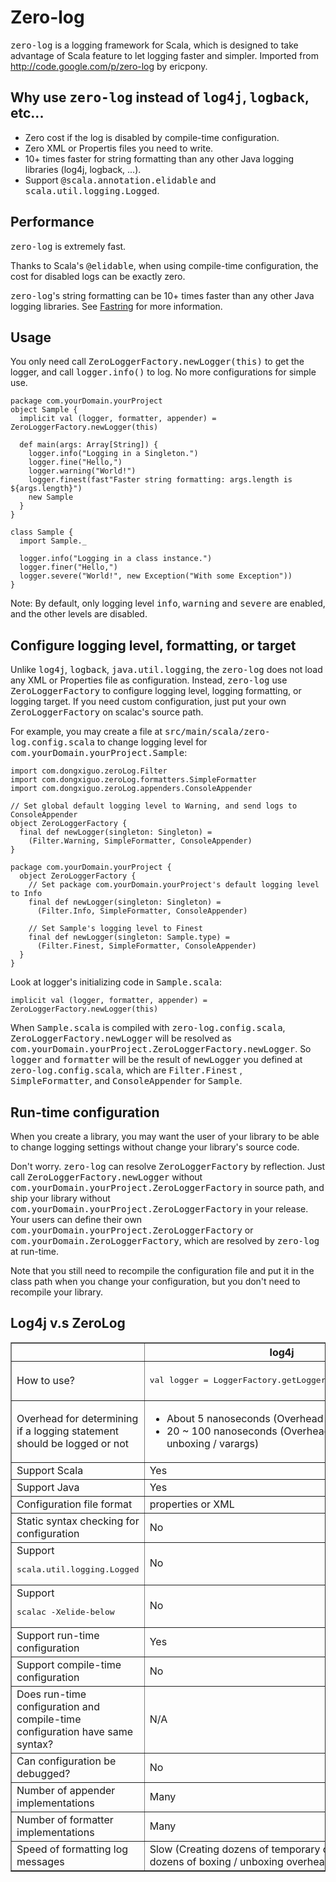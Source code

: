 # Zero-log

<tt>zero-log</tt> is a logging framework for Scala, which is designed to take advantage of Scala feature to let logging faster and simpler. Imported from http://code.google.com/p/zero-log by ericpony.

## <a name="Why_use_zero-log_instead_of_log4j_,_logback_,_etc..."></a>Why use <tt>zero-log</tt> instead of <tt>log4j</tt>, <tt>logback</tt>, etc...[](#Why_use_zero-log_instead_of_log4j_,_logback_,_etc...)

*   Zero cost if the log is disabled by compile-time configuration.
*   Zero XML or Propertis files you need to write.
*   10+ times faster for string formatting than any other Java logging libraries (log4j, logback, ...).
*   Support <tt>@scala.annotation.elidable</tt> and <tt>scala.util.logging.Logged</tt>.

## <a name="Performance"></a>Performance[](#Performance)

<tt>zero-log</tt> is extremely fast. 

Thanks to Scala's <tt>@elidable</tt>, when using compile-time configuration, the cost for disabled logs can be exactly zero. 

<tt>zero-log</tt>'s string formatting can be 10+ times faster than any other Java logging libraries. See [Fastring](https://github.com/Atry/fastring) for more information. 

## <a name="Usage"></a>Usage[](#Usage)

You only need call <tt>ZeroLoggerFactory.newLogger(this)</tt> to get the logger, and call <tt>logger.info()</tt> to log. No more configurations for simple use. 

    package com.yourDomain.yourProject
    object Sample {
      implicit val (logger, formatter, appender) = ZeroLoggerFactory.newLogger(this)
    
      def main(args: Array[String]) {
        logger.info("Logging in a Singleton.")
        logger.fine("Hello,")
        logger.warning("World!")
        logger.finest(fast"Faster string formatting: args.length is ${args.length}")
        new Sample
      }
    }
    
    class Sample {
      import Sample._
    
      logger.info("Logging in a class instance.")
      logger.finer("Hello,")
      logger.severe("World!", new Exception("With some Exception"))
    }

Note: By default, only logging level <tt>info</tt>, <tt>warning</tt> and <tt>severe</tt> are enabled, and the other levels are disabled. 

## <a name="Configure_logging_level,_formatting,_or_target"></a>Configure logging level, formatting, or target[](#Configure_logging_level,_formatting,_or_target)

Unlike <tt>log4j</tt>, <tt>logback</tt>, <tt>java.util.logging</tt>, the <tt>zero-log</tt> does not load any XML or Properties file as configuration. Instead, <tt>zero-log</tt> use <tt>ZeroLoggerFactory</tt> to configure logging level, logging formatting, or logging target. If you need custom configuration, just put your own <tt>ZeroLoggerFactory</tt> on scalac's source path. 

For example, you may create a file at <tt>src/main/scala/zero-log.config.scala</tt> to change logging level for <tt>com.yourDomain.yourProject.Sample</tt>: 

    import com.dongxiguo.zeroLog.Filter
    import com.dongxiguo.zeroLog.formatters.SimpleFormatter
    import com.dongxiguo.zeroLog.appenders.ConsoleAppender
    
    // Set global default logging level to Warning, and send logs to ConsoleAppender
    object ZeroLoggerFactory {
      final def newLogger(singleton: Singleton) =
        (Filter.Warning, SimpleFormatter, ConsoleAppender)
    }
    
    package com.yourDomain.yourProject {
      object ZeroLoggerFactory {
        // Set package com.yourDomain.yourProject's default logging level to Info
        final def newLogger(singleton: Singleton) =
          (Filter.Info, SimpleFormatter, ConsoleAppender)
    
        // Set Sample's logging level to Finest
        final def newLogger(singleton: Sample.type) =
          (Filter.Finest, SimpleFormatter, ConsoleAppender)
      }
    }

Look at logger's initializing code in <tt>Sample.scala</tt>: 

    implicit val (logger, formatter, appender) = ZeroLoggerFactory.newLogger(this)

When <tt>Sample.scala</tt> is compiled with <tt>zero-log.config.scala</tt>, <tt>ZeroLoggerFactory.newLogger</tt> will be resolved as <tt>com.yourDomain.yourProject.ZeroLoggerFactory.newLogger</tt>. So <tt>logger</tt> and <tt>formatter</tt> will be the result of <tt>newLogger</tt> you defined at <tt>zero-log.config.scala</tt>, which are <tt>Filter.Finest</tt> , <tt>SimpleFormatter</tt>, and <tt>ConsoleAppender</tt> for <tt>Sample</tt>. 

## Run-time configuration

When you create a library, you may want the user of your library to be able to change logging settings without change your library's source code. 

Don't worry. <tt>zero-log</tt> can resolve <tt>ZeroLoggerFactory</tt> by reflection. Just call <tt>ZeroLoggerFactory.newLogger</tt> without <tt>com.yourDomain.yourProject.ZeroLoggerFactory</tt> in source path, and ship your library without <tt>com.yourDomain.yourProject.ZeroLoggerFactory</tt> in your release. Your users can define their own <tt>com.yourDomain.yourProject.ZeroLoggerFactory</tt> or <tt>com.yourDomain.ZeroLoggerFactory</tt>, which are resolved by <tt>zero-log</tt> at run-time.

Note that you still need to recompile the configuration file and put it in the class path when you change your configuration, but you don't need to recompile your library. 

## Log4j v.s ZeroLog

<table border="1"> <tbody><tr><th></th><th>log4j</th><th>zero-log</th></tr>         <tr> <td>How to use?</td> <td><pre><span class="pln">val logger </span><span class="pun">=</span><span class="pln"> </span><span class="typ">LoggerFactory</span><span class="pun">.</span><span class="pln">getLogger</span><span class="pun">(</span><span class="pln">classOf</span><span class="pun">[</span><span class="typ">MyClass</span><span class="pun">])</span></pre></td> <td> <pre><span class="pln">&nbsp;val </span><span class="pun">(</span><span class="pln">logger</span><span class="pun">,</span><span class="pln"> formatter</span><span class="pun">)</span><span class="pln"> </span><span class="pun">=</span><span class="pln"> </span><span class="typ">ZeroLoggerFactory</span><span class="pun">.</span><span class="pln">newLogger</span><span class="pun">(</span><span class="kwd">this</span><span class="pun">)</span><span class="pln"><br>&nbsp;</span><span class="kwd">import</span><span class="pln"> formatter</span><span class="pun">.</span><span class="pln">_ </span></pre></td> </tr> <tr> <td width="40px">Overhead for determining if a logging statement should be logged or not</td> <td><ul><li>About 5 nanoseconds (Overhead from log4j), and...</li><li>20 ~ 100 nanoseconds (Overhead for boxing / unboxing / varargs)</li></ul></td> <td><ul> <li>Exact 0 (When using compile-time configuration), or...</li><li> Less than 1 nanosecond (When using run-time configuration) </li></ul></td> </tr>    <tr><td>Support Scala</td><td>Yes</td><td>Yes</td></tr>   <tr><td>Support Java</td><td>Yes</td><td>No</td></tr><tr> <td>Configuration file format</td> <td>properties or XML</td> <td>Scala</td> </tr><tr> <td>Static syntax checking for configuration</td> <td>No</td> <td>Yes (By scalac)</td> </tr>   <tr><td>Support <pre class="prettyprint"><span class="pln">scala</span><span class="pun">.</span><span class="pln">util</span><span class="pun">.</span><span class="pln">logging</span><span class="pun">.</span><span class="typ">Logged</span></pre></td><td>No</td><td>Yes</td></tr>  <tr><td>Support <pre class="prettyprint"><span class="pln">scalac </span><span class="pun">-</span><span class="typ">Xelide</span><span class="pun">-</span><span class="pln">below</span></pre></td><td>No</td><td>Yes</td></tr> <tr> <td>Support run-time configuration</td> <td>Yes</td> <td>Yes</td> </tr>   <tr> <td>Support compile-time configuration</td> <td>No</td> <td>Yes</td> </tr>   <tr> <td>Does run-time configuration and compile-time configuration have same syntax?</td> <td>N/A</td> <td>Yes</td> </tr>  <tr> <td>Can configuration be debugged?</td> <td>No</td> <td>Yes</td> </tr>  <tr> <td>Number of appender implementations</td> <td>Many</td> <td>Few (Contribute yours!)</td> </tr>  <tr> <td>Number of formatter implementations</td> <td>Many</td> <td>Few (Contribute yours!)</td> </tr>    <tr><td>Speed of formatting log messages</td><td>Slow (Creating dozens of temporary objects with dozens of boxing / unboxing overhead)</td><td>Very fast</td>    </tr>      </tbody></table>
